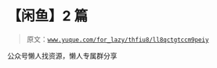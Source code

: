 # 【闲鱼】2 篇

> 原文：[`www.yuque.com/for_lazy/thfiu8/ll8qctgtccm9peiy`](https://www.yuque.com/for_lazy/thfiu8/ll8qctgtccm9peiy)

公众号懒人找资源，懒人专属群分享